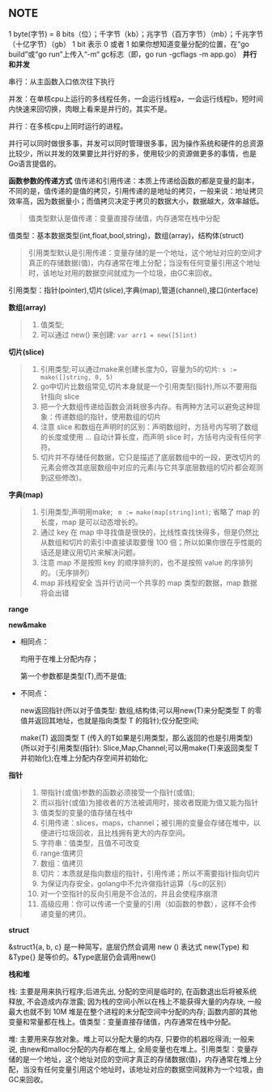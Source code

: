 ## NOTE
1 byte(字节) = 8 bits（位）；千字节（kb）；兆字节（百万字节）（mb）；千兆字节（十亿字节）（gb） 
1 bit 表示 0 或者 1 
如果你想知道变量分配的位置，在“go build”或“go run”上传入“-m“ gc标志（即，go run -gcflags -m app.go）
**并行和并发**

串行：从主函数入口依次往下执行

并发：在单核cpu上运行的多线程任务，一会运行线程a，一会运行线程b，短时间内快速来回切换，肉眼上看来是并行的，其实不是。

并行：在多核cpu上同时运行的进程。

并行可以同时做很多事，并发可以同时管理很多事，因为操作系统和硬件的总资源比较少，所以并发的效果要比并行好的多，使用较少的资源做更多的事情，也是Go语言提倡的。

**函数参数的传递方式**
值传递和引用传递：本质上传递给函数的都是变量的副本，不同的是，值传递的是值的拷贝，引用传递的是地址的拷贝，一般来说：地址拷贝效率高，因为数据量小；而值拷贝决定于拷贝的数据大小，数据越大，效率越低。

>值类型默认是值传递：变量直接存储值，内存通常在栈中分配

值类型：基本数据类型(int,float,bool,string)，数组(array)，结构体(struct)

>引用类型默认是引用传递：变量存储的是一个地址，这个地址对应的空间才真正的存储数据(值)，内存通常在堆上分配；当没有任何变量引用这个地址时，该地址对用的数据空间就成为一个垃圾，由GC来回收。

引用类型：指针(pointer),切片(slice),字典(map),管道(channel),接口(interface) 

**数组(array)**  
>1. 值类型; 
>2. 可以通过 new() 来创建: `var arr1 = new([5]int)`

**切片(slice)**

>1. 引用类型;可以通过make来创建长度为0，容量为5的切片: `s := make([]string, 0, 5)`
>2. go中切片比数组常见,切片本身就是一个引用类型(指针),所以不要用指针指向 slice
>3. 把一个大数组传递给函数会消耗很多内存。有两种方法可以避免这种现象：传递数组的指针，使用数组的切片
>4. 注意 slice 和数组在声明时的区别：声明数组时，方括号内写明了数组的长度或使用 ... 自动计算长度，而声明 slice 时，方括号内没有任何字符。
>5. 切片并不存储任何数据，它只是描述了底层数组中的一段，更改切片的元素会修改其底层数组中对应的元素(与它共享底层数组的切片都会观测到这些修改)。

**字典(map)**

>1. 引用类型;声明用make; ` m := make(map[string]int)`; 省略了 map 的长度，map 是可以动态增长的。
>2. 通过 key 在 map 中寻找值是很快的，比线性查找快得多，但是仍然比从数组和切片的索引中直接读取要慢 100 倍；所以如果你很在乎性能的话还是建议用切片来解决问题。
>3. 注意 map 不是按照 key 的顺序排列的，也不是按照 value 的序排列的。（无序排列）
>4. map 非线程安全 当并行访问一个共享的 map 类型的数据，map 数据将会出错

**range**

**new&make**
- 相同点：

    均用于在堆上分配内存；
    
    第一个参数都是类型(T),而不是值;

- 不同点：

    new返回指针(所以对于值类型: 数组,结构体;可以用new(T)来分配类型 T 的零值并返回其地址，也就是指向类型 T 的指针);仅分配空间;
    
    make(T) 返回类型 T (传入的T如果是引用类型，那么返回的也是引用类型) (所以对于引用类型(指针): Slice,Map,Channel;可以用make(T)来返回类型 T 并初始化);在堆上分配内存空间并初始化;
    

**指针**
>1. 带指针(或值)参数的函数必须接受一个指针(或值);
>1. 而以指针(或值)为接收者的方法被调用时，接收者既能为值又能为指针 
>2. 值类型的变量的值存储在栈中
>3. 引用传递：slices，maps，channel；被引用的变量会存储在堆中，以便进行垃圾回收，且比栈拥有更大的内存空间。
>4. 字符串：值类型，且值不可改变
>4. range:值拷贝
>4. 数组：值拷贝
>4. 切片：本质就是指向数组的指针，引用传递；所以不需要指针指向切片
>4. 为保证内存安全，golang中不允许做指针运算（与c的区别）
>4. 对一个空指针的反向引用是不合法的，并且会使程序崩溃
>4. 高级应用：你可以传递一个变量的引用（如函数的参数），这样不会传递变量的拷贝。

**struct**

&struct1{a, b, c} 是一种简写，底层仍然会调用 new ()
表达式 new(Type) 和 &Type{} 是等价的。&Type底层仍会调用new()

**栈和堆**

栈: 主要是用来执行程序;后进先出, 分配的空间是临时的, 在函数退出后将被系统释放, 不会造成内存泄露; 因为栈的空间小所以在栈上不能获得大量的内存块, 一般最大也就不到 10M 堆是在整个进程的未分配空间中分配的内存; 函数内部的其他变量和常量都在栈上。值类型：变量直接存储值，内存通常在栈中分配。  

堆: 主要用来存放对象。堆上可以分配大量的内存, 只要你的机器吃得消; 一般来说, 由new和malloc分配的内存都在堆上, 全局变量也在堆上。引用类型：变量存储的是一个地址，这个地址对应的空间才真正的存储数据(值)，内存通常在堆上分配，当没有任何变量引用这个地址时，该地址对应的数据空间就称为一个垃圾，由GC来回收。

